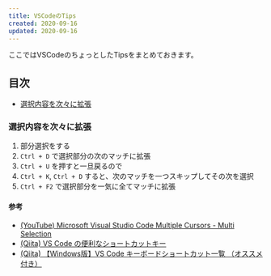 ```yaml
---
title: VSCodeのTips
created: 2020-09-16
updated: 2020-09-16
---
```

ここではVSCodeのちょっとしたTipsをまとめておきます。

## <a name="index">目次</a>

- [選択内容を次々に拡張](#selection-next-match)

### <a name="selection-next-match">選択内容を次々に拡張</a>

1. 部分選択をする
1. `Ctrl + D` で選択部分の次のマッチに拡張
1. `Ctrl + U` を押すと一旦戻るので
1. `Ctrl + K`, `Ctrl + D` すると、次のマッチを一つスキップしてその次を選択
1. `Ctrl + F2` で選択部分を一気に全てマッチに拡張

#### <a name="selection-next-match-reference">参考</a>

- [(YouTube) Microsoft Visual Studio Code Multiple Cursors - Multi Selection](https://www.youtube.com/watch?v=VKamRYAytBM)
- [(Qiita) VS Code の便利なショートカットキー](https://qiita.com/12345/items/64f4372fbca041e949d0)
- [(Qiita) 【Windows版】VS Code キーボードショートカット一覧 （オススメ付き）](https://qiita.com/TakahiRoyte/items/cdab6fca64da386a690b)
